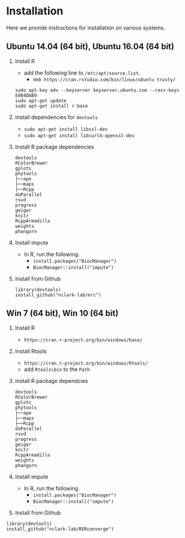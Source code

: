 # Installation
Here we provide instructions for installation on various systems.

## Ubuntu 14.04 (64 bit), Ubuntu 16.04 (64 bit)
1. Install R
   - add the following line to `/etc/apt/source.list`.
     - `deb https://cran.rstudio.com/bin/linux/ubuntu trusty/`
   ```
   sudo apt-key adv --keyserver keyserver.ubuntu.com --recv-keys E084DAB9
   sudo apt-get update
   sudo apt-get install r-base
   ```
2. Install dependencies for `devtools`
   - `sudo apt-get install libssl-dev`
   - `sudo apt-get install libcurl4-openssl-dev`
3. Install R package dependencies
   ```
   devtools
   RColorBrewer
   gplots
   phytools
   ├──ape
   ├──maps
   ├──Rcpp
   doParallel
   rsvd
   progress
   geiger
   knitr
   RcppArmadillo
   weights
   phangorn
   ```
4. Install impute
   - In R, run the following.
     - `install.packages("BiocManager")`
     - `BiocManager::install("impute")`

5. Install from Github
   ```
   library(devtools)
   install_github("nclark-lab/erc")
   ```

## Win 7 (64 bit), Win 10 (64 bit)
1. Install R
   - `https://cran.r-project.org/bin/windows/base/`
2. Install Rtools
   - `https://cran.r-project.org/bin/windows/Rtools/`
   - add `Rtools\bin` to the `Path`
3. Install R package dependcies
   ```
   devtools
   RColorBrewer
   gplots
   phytools
   ├──ape
   ├──maps
   ├──Rcpp
   doParallel
   rsvd
   progress
   geiger
   knitr
   RcppArmadillo
   weights
   phangorn
   ```

4. Install impute
   - In R, run the following.
     - `install.packages("BiocManager")`
     - `BiocManager::install("impute")`

5. Install from Github
  ```
  library(devtools)
  install_github("nclark-lab/RERconverge")
  ```
